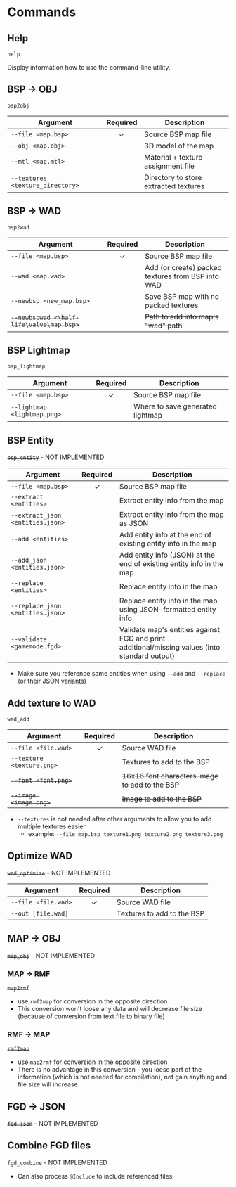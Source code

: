 # Commands

## Help
`help`

Display information how to use the command-line utility.

## BSP -> OBJ
`bsp2obj`

| Argument                         | Required | Description                           |
|----------------------------------|:--------:|---------------------------------------|
| `--file <map.bsp>`               |    ✓     | Source BSP map file                   |
| `--obj <map.obj>`                |          | 3D model of the map                   |
| `--mtl <map.mtl>`                |          | Material + texture assignment file    |
| `--textures <texture_directory>` |          | Directory to store extracted textures |

## BSP -> WAD
`bsp2wad`

| Argument                                     | Required | Description                                       |
|----------------------------------------------|:--------:|---------------------------------------------------|
| `--file <map.bsp>`                           |    ✓     | Source BSP map file                               |
| `--wad <map.wad>`                            |          | Add (or create) packed textures from BSP into WAD |
| `--newbsp <new_map.bsp>`                     |          | Save BSP map with no packed textures              |
| ~~`--newbspwad <\half-life\valve\map.bsp>`~~ |          | ~~Path to add into map's "wad" path~~             |

## BSP Lightmap
`bsp_lightmap`

| Argument                    | Required | Description                      |
|-----------------------------|:--------:|----------------------------------|
| `--file <map.bsp>`          |    ✓     | Source BSP map file              |
| `--lightmap <lightmap.png>` |          | Where to save generated lightmap |

## BSP Entity
~~`bsp_entity`~~ - NOT IMPLEMENTED

| Argument                         | Required | Description                                                                                    |
|----------------------------------|:--------:|------------------------------------------------------------------------------------------------|
| `--file <map.bsp>`               |    ✓     | Source BSP map file                                                                            |
| `--extract <entities>`           |          | Extract entity info from the map                                                               |
| `--extract_json <entities.json>` |          | Extract entity info from the map as JSON                                                       |
| `--add <entities>`               |          | Add entity info at the end of existing entity info in the map                                  |
| `--add_json <entities.json>`     |          | Add entity info (JSON) at the end of existing entity info in the map                           |
| `--replace <entities>`           |          | Replace entity info in the map                                                                 |
| `--replace_json <entities.json>` |          | Replace entity info in the map using JSON-formatted entity info                                |
| `--validate <gamemode.fgd>`      |          | Validate map's entities against FGD and print additional/missing values (into standard output) |

- Make sure you reference same entities when using `--add` and `--replace` (or their JSON variants)

## Add texture to WAD
`wad_add`

| Argument                  | Required | Description                                       |
|---------------------------|:--------:|---------------------------------------------------|
| `--file <file.wad>`       |    ✓     | Source WAD file                                   |
| `--texture <texture.png>` |          | Textures to add to the BSP                        |
| ~~`--font <font.png>`~~   |          | ~~16x16 font characters image to add to the BSP~~ |
| ~~`--image <image.png>`~~ |          | ~~Image to add to the BSP~~                       |

- `--textures` is not needed after other arguments to allow you to add multiple textures easier
    - example: `--file map.bsp texture1.png texture2.png texture3.png`

## Optimize WAD
~~`wad_optimize`~~ - NOT IMPLEMENTED

| Argument            | Required | Description                                       |
|---------------------|:--------:|---------------------------------------------------|
| `--file <file.wad>` |    ✓     | Source WAD file                                   |
| `--out [file.wad]`  |          | Textures to add to the BSP                        |

## MAP -> OBJ
~~`map_obj`~~ - NOT IMPLEMENTED

### MAP -> RMF
~~`map2rmf`~~

- use `rmf2map` for conversion in the opposite direction
- This conversion won't loose any data and will decrease file size (because of conversion from text file to binary file)

### RMF -> MAP
~~`rmf2map`~~

- use `map2rmf` for conversion in the opposite direction
- There is no advantage in this conversion - you loose part of the information (which is not needed for compilation), not gain anything and file size will increase 

## FGD -> JSON
~~`fgd_json`~~ - NOT IMPLEMENTED

## Combine FGD files
~~`fgd_combine`~~ - NOT IMPLEMENTED

- Can also process `@Include` to include referenced files
